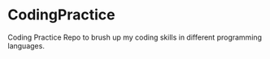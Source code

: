 # CodingPractice
Coding Practice  Repo to brush up my coding skills in different programming languages.
